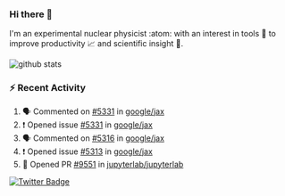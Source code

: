 ### Hi there 👋 

I'm an experimental nuclear physicist :atom: with an interest in tools :wrench: to improve productivity :chart_with_upwards_trend: and scientific insight :telescope:.

![github stats](https://github-readme-stats.vercel.app/api?username=agoose77&show_icons=true&hide_rank=true&hide_title=true&bg_color=30,e76445,904e95&text_color=efe3ec&icon_color=efe3ec)
<!--
**agoose77/agoose77** is a ✨ _special_ ✨ repository because its `README.md` (this file) appears on your GitHub profile.

Here are some ideas to get you started:

- 🔭 I’m currently working on ...
- 🌱 I’m currently learning ...
- 👯 I’m looking to collaborate on ...
- 🤔 I’m looking for help with ...
- 💬 Ask me about ...
- 📫 How to reach me: ...
- 😄 Pronouns: ...
- ⚡ Fun fact: ...
-->

### :zap: Recent Activity
<!--START_SECTION:activity-->
1. 🗣 Commented on [#5331](https://github.com/google/jax/issues/5331) in [google/jax](https://github.com/google/jax)
2. ❗️ Opened issue [#5331](https://github.com/google/jax/issues/5331) in [google/jax](https://github.com/google/jax)
3. 🗣 Commented on [#5316](https://github.com/google/jax/issues/5316) in [google/jax](https://github.com/google/jax)
4. ❗️ Opened issue [#5313](https://github.com/google/jax/issues/5313) in [google/jax](https://github.com/google/jax)
5. 💪 Opened PR [#9551](https://github.com/jupyterlab/jupyterlab/pull/9551) in [jupyterlab/jupyterlab](https://github.com/jupyterlab/jupyterlab)
<!--END_SECTION:activity-->


[![Twitter Badge](https://img.shields.io/twitter/follow/agoose77?style=flat-square&logo=Twitter&logoColor=white&color=cornflowerblue)](https://twitter.com/agoose77)
